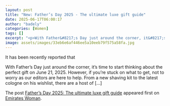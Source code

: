```yaml
---
layout: post
title: "New: Father’s Day 2025 - The ultimate luxe gift guide"
date: 2025-06-17T06:00:17
author: "badely"
categories: [Women]
tags: []
excerpt: "<p>With Father&#8217;s Day just around the corner, it&#8217;s time to start thinking about the perfect gift on June 21, 2025. However, if you&#8217;re"
image: assets/images/33eb6e6af446ee5a10eeb79f575a58fa.jpg
---
```


It has been recently reported that <p>With Father&#8217;s Day just around the corner, it&#8217;s time to start thinking about the perfect gift on June 21, 2025. However, if you&#8217;re stuck on what to get, not to worry as our editors are here to help. From a new shaving kit to the latest cologne on his wishlist, there are a host of [&#8230;]</p>
<p>The post <a href="https://emirateswoman.com/fathers-day-2025-the-ultimate-luxe-gift-guide/" rel="nofollow">Father’s Day 2025: The ultimate luxe gift guide</a> appeared first on <a href="https://emirateswoman.com" rel="nofollow">Emirates Woman</a>.</p>


